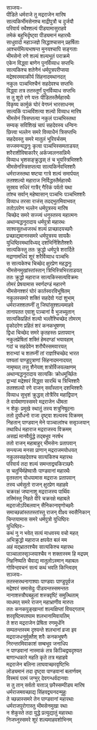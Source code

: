सञ्जयः-  
पीडिते धर्मराजे तु मद्रराजेन मारिष  
सात्यकिर्भीमसेनश्च माद्रीपुत्रौ च दुर्जयौ  
परिवार्य रथैश्शल्यं पीडयामासुराहवे  
तमेकं बहुभिर्दृष्ट्वा पीड्यमानं महारथैः  
साधुवादो महाञ्जज्ञे सिद्धाश्चासन् प्रहर्षिताः  
आश्चर्यमित्यभाषन्त मुनयश्चापि सङ्गताः  
भीमसेनो रणे शल्यं शल्यभूतं पराक्रमे  
एकेन विद्ध्वा बाणेन पुनर्विव्याध सप्तभिः  
सात्यकिश्च शतेनैनं धर्मपुत्रपरीप्सया  
मद्रेश्वरमवाकीर्य सिंहनादमथानदत्  
नकुलः पञ्चभिश्चैनं सहदेवश्च सप्तभिः  
विद्ध्वा तत्र ततस्तूर्णं पुनर्विव्याध सप्तभिः  
स तु शूरो रणे यत्तः पीडितस्तैर्महारथैः  
विकृष्य कार्मुकं घोरं वेगघ्नं भारसाधनम्  
सात्यकिं पञ्चविंशत्या शल्यो विव्याध मारिष  
भीमसेनं त्रिसप्तत्या नकुलं पञ्चभिस्तथा  
सम्यक् सविशिखं चापं सहदेवस्य धन्विनः  
छित्त्वा भल्लेन समरे विव्याधैनं त्रिसप्तभिः  
सहदेवस्तु समरे मातुलं भूरिवर्चसम्  
सज्जमन्यद्धनुः कृत्वा पञ्चभिस्समताडयत्  
शरैराशीविषाकारैर् अर्कज्वलनसन्निभैः  
विव्याध भृशसङ्क्रुद्धस् तं च भूयस्त्रिभिश्शरैः  
भीमसेनस्त्रिसप्तत्या सात्यकिर्नवभिश्शरैः  
धर्मराजस्तथा षष्ट्या गात्रे शल्यं समार्पयत्  
ततश्शल्यो महाराज निर्विद्धस्तैर्महारथैः  
सुस्राव रुधिरं गात्रैर् गैरिकं पर्वतो यथा  
तांश्च सर्वान् महेष्वासान् पञ्चभिः पञ्चभिश्शरैः  
विव्याध तरसा राजंस् तदद्भुतमिवाभवत्  
ततोऽपरेण भल्लेन धर्मपुत्रस्य मारिष  
चिच्छेद समरे सज्ज्यं धनुस्तस्य महात्मनः  
अथान्यद्धनुरादाय धर्मपुत्रो महारथः  
साश्वसूतध्वजरथं शल्यं प्राच्छादयच्छरैः  
प्रच्छाद्यमानस्समरे धर्मपुत्रस्य सायकैः  
युधिष्ठिरमथाविध्यद् दशभिर्निशितैश्शरैः  
सात्यकिस्तु ततः क्रुद्धो धर्मपुत्रे शरार्दिते  
मद्राणामधिपं शूरं शरैर्विव्याध पञ्चभिः  
स सात्यकेश्च चिच्छेद क्षुरप्रेण महद्धनुः  
भीमसेनमुखांस्तांस्तान् त्रिभिस्त्रिभिरताडयत्  
ततः क्रुद्धो महाराज सात्यकिस्सत्यविक्रमः  
तोमरं प्रेषयामास स्वर्णदण्डं महारणे  
भीमसेनश्शरं घोरं कार्तस्वरविभूषितम्  
नकुलस्समरे शक्तिं सहदेवो गदां शुभाम्  
धर्मराजश्शतघ्नीं तु जिघांसुश्शल्यमाहवे  
तानापतत एवाशु पञ्चानां वै भुजच्युतान्  
सात्यकिप्रहितं शल्यो भल्लैश्चिच्छेद तोमरम्  
वृकोदरेण प्रहितं शरं कनकभूषणम्  
द्विधा चिच्छेद समरे कृतहस्तः प्रतापवान्  
नकुलप्रेषितां शक्तिं हेमदण्डां भयावहाम्  
गदां च सहदेवेन शरौघैस्समवारयत्  
शराभ्यां च शतघ्नीं तां राज्ञश्चिच्छेद भारत  
पश्यतां पाण्डुपुत्राणां सिंहनादमनादयत्  
नामृष्यत् तत्तु शैनेयश् शत्रोर्विजयलक्षणम्  
अथान्यद्धनुरादाय सात्यकिः क्रोधमूर्च्छितः  
द्वाभ्यां मद्रेश्वरं विद्ध्वा सारथिं च त्रिभिश्शरैः  
ततश्शल्यो रणे राजन् सर्वांस्तान् दशभिश्शरैः  
विव्याध सुभृशं क्रुद्धस् तोत्रैरिव महाद्विपान्  
ते वार्यमाणास्समरे मद्रराजेन धीमता  
न शेकुः प्रमुखे स्थातुं तस्य शत्रुनिषूदनाः  
ततो दुर्योधनो राजा दृष्ट्वा शल्यस्य विक्रमम्  
निहतान् पाण्डवान् मेने पाञ्चालांश्च ससृञ्जयान्  
तथाविधं महाराज मद्रराजस्य विक्रमम्  
असह्यं मानवैर्युद्धे तद्बभूव नरर्षभ  
ततो राजन् महाबाहुर् भीमसेनः प्रतापवान्  
सन्त्यज्य मनसा प्राणान् मद्रराजमयोधयत्  
नकुलस्सहदेवश्च सात्यकिश्च महारथः  
परिवार्य तदा शल्यं समन्ताद्व्यकिरञ्छरैः  
स चतुर्भिर्महेष्वासैः पाण्डवानां महारथैः  
वृतस्तान् योधयामास मद्रराजः प्रतापवान्  
तस्य धर्मसुतो राजन् क्षुरप्रेण महाहवे  
चक्ररक्षं जघानाशु मद्रराजस्य पार्थिवः  
तस्मिंस्तु निहते वीरे चक्ररक्षे महाबले  
मद्रराजोऽपिबलवान् सैनिकानावृणोच्छरैः  
समाच्छन्नांस्ततस्तांस्तु राजन् वीक्ष्य स्वसैनिकान्  
चिन्तयामास समरे धर्मपुत्रो युधिष्ठिरः  
युधिष्ठिरः-  
कथं नु न भवेत् सत्यं माधवस्य वचो महत्  
अभिक्रुद्धो महाराज क्षपयेत बलं मम  
अहं मद्भ्रातरश्चैव सात्यकिश्च महारथः  
पाञ्चालास्सृञ्जयाश्चैव न शक्तास्स्म हि मद्रपम्  
निहनिष्यति चैवाद्य मातुलोऽस्मान् महाबलः  
गोविन्दवचनं सत्यं कथं भवति किन्त्विदम्  
सञ्जयः-  
ततस्सरथनागाश्वाः पाण्डवाः पाण्डुपूर्वज  
मद्रेश्वरं समासेदुः पीडयन्तस्समन्ततः  
नानाशस्त्रौघबहुलां शस्त्रवृष्टिं समुत्थिताम्  
व्यधमत् समरे राजन् महाभ्राणीव मारुतः  
ततः कनकपुङ्खान्तां शल्यक्षिप्तां वियद्गताम्  
शरवृष्टिमपश्याम शलभानामिवायतिम्  
ते शरा मद्रराजेन प्रेषिता रणमूर्धनि  
सम्पतन्तस्स्म दृश्यन्ते शलभानां व्रजा इव  
मद्रराजधनुर्मुक्तैश् शरैः कनकभूषणैः  
निरन्तरमिवाकाशं सम्बभूव जनाधिप  
न पाण्डवानां नास्माकं तत्र किञ्चिद्व्यदृश्यत  
बाणान्धकारे महति कृते तत्र महाहवे  
मद्रराजेन बलिना लाघवाच्छरवृष्टिभिः  
लोड्यमानं तदा दृष्ट्वा पाण्डवानां बलार्णवम्  
विस्मयं परमं जग्मुर् देवगन्धर्वदानवाः  
स तु तान् सर्वतो यत्ताञ् छरैस्सम्पीड्य मारिष  
धर्मराजमवच्छाद्य सिंहवद्व्यनदन्मुहुः  
ते च्छन्नास्समरे तेन पाण्डवानां महारथाः  
धर्मराजपुरोगास्तु भीमसेनमुखा रथाः  
न शेकुस्ते तदा युद्धे प्रत्युद्यातुं महारथाः  
निजघ्नुस्समरे शूरं शल्यमाहवशोभिनम्  
